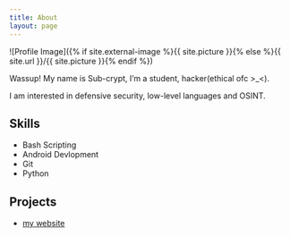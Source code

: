 ```yaml
---
title: About
layout: page
---
```

![Profile Image]({% if site.external-image %}{{ site.picture }}{% else %}{{ site.url }}/{{ site.picture }}{% endif %})

<p>Wassup! My name is Sub-crypt, I’m a student, hacker(ethical ofc >_<).<p>

<p>I am interested in defensive security, low-level languages and OSINT.</p>

<h2>Skills</h2>

<ul class="skill-list">
	<li>Bash Scripting</li>
	<li>Android Devlopment </li>
	<li>Git</li>
	<li>Python</li>
</ul>

<h2>Projects</h2>

<ul>
	<li><a href="https://github.com/sub-crypt/sub-crypt.github.io">my website</a></li>
</ul>
